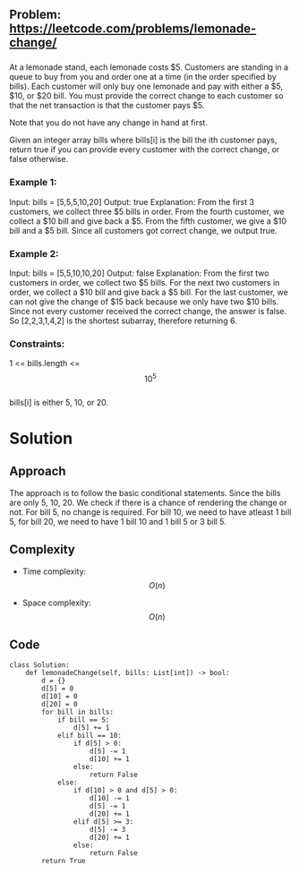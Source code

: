 ## Problem: https://leetcode.com/problems/lemonade-change/
### 
At a lemonade stand, each lemonade costs $5. Customers are standing in a queue to buy from you and order one at a time (in the order specified by bills). Each customer will only buy one lemonade and pay with either a $5, $10, or $20 bill. You must provide the correct change to each customer so that the net transaction is that the customer pays $5.

Note that you do not have any change in hand at first.

Given an integer array bills where bills[i] is the bill the ith customer pays, return true if you can provide every customer with the correct change, or false otherwise.

### Example 1:
Input: bills = [5,5,5,10,20]
Output: true
Explanation: 
From the first 3 customers, we collect three $5 bills in order.
From the fourth customer, we collect a $10 bill and give back a $5.
From the fifth customer, we give a $10 bill and a $5 bill.
Since all customers got correct change, we output true.

### Example 2:
Input: bills = [5,5,10,10,20]
Output: false
Explanation: 
From the first two customers in order, we collect two $5 bills.
For the next two customers in order, we collect a $10 bill and give back a $5 bill.
For the last customer, we can not give the change of $15 back because we only have two $10 bills.
Since not every customer received the correct change, the answer is false.
So [2,2,3,1,4,2] is the shortest subarray, therefore returning 6.

### Constraints:

1 <= bills.length <= $$10^5$$ \
bills[i] is either 5, 10, or 20.

# Solution
## Approach
The approach is to follow the basic conditional statements. Since the bills are only 5, 10, 20. We check if there is a chance of rendering the change or not. For bill 5, no change is required. For bill 10, we need to have atleast 1 bill 5, for bill 20, we need to have 1 bill 10 and 1 bill 5 or 3 bill 5.

## Complexity
- Time complexity:
$$O(n)$$

- Space complexity:
$$O(n)$$

## Code
```python3 []
class Solution:
    def lemonadeChange(self, bills: List[int]) -> bool:
        d = {}
        d[5] = 0
        d[10] = 0
        d[20] = 0
        for bill in bills:
            if bill == 5:
                d[5] += 1
            elif bill == 10:
                if d[5] > 0:
                    d[5] -= 1
                    d[10] += 1
                else:
                    return False
            else:
                if d[10] > 0 and d[5] > 0:
                    d[10] -= 1
                    d[5] -= 1
                    d[20] += 1
                elif d[5] >= 3:
                    d[5] -= 3
                    d[20] += 1
                else:
                    return False
        return True
```
